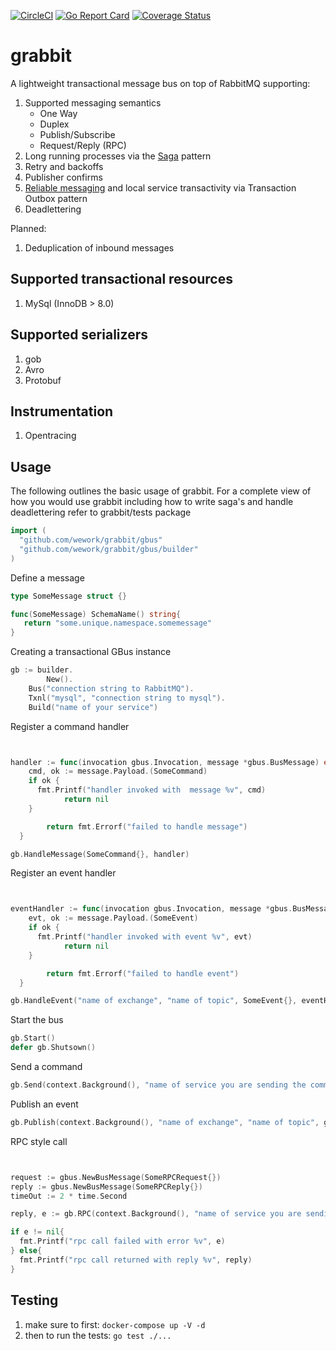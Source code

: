 
[![CircleCI](https://circleci.com/gh/wework/grabbit.svg?style=svg)](https://circleci.com/gh/wework/grabbit)
[![Go Report Card](https://goreportcard.com/badge/github.com/wework/grabbit)](https://goreportcard.com/report/github.com/wework/grabbit)
[![Coverage Status](https://coveralls.io/repos/github/wework/grabbit/badge.svg?branch=master)](https://coveralls.io/github/wework/grabbit?branch=master)

# grabbit

A lightweight transactional message bus on top of RabbitMQ supporting:

1) Supported messaging semantics
    * One Way
    * Duplex
    * Publish/Subscribe
    * Request/Reply (RPC)
2) Long running processes via the [Saga](https://github.com/wework/grabbit/blob/master/docs/SAGA.md) pattern
3) Retry and backoffs
4) Publisher confirms
5) [Reliable messaging](https://github.com/wework/grabbit/blob/master/docs/OUTBOX.md) and local service transactivity via Transaction Outbox pattern
6) Deadlettering

Planned:

1) Deduplication of inbound messages


## Supported transactional resources
1) MySql (InnoDB > 8.0)
## Supported serializers
1) gob
2) Avro
3) Protobuf

## Instrumentation

1) Opentracing

## Usage

The following outlines the basic usage of grabbit.
For a complete view of how you would use grabbit including how to write saga's and handle deadlettering refer to grabbit/tests package


```Go
import (
  "github.com/wework/grabbit/gbus"
  "github.com/wework/grabbit/gbus/builder"
)

```
Define a message

```Go
type SomeMessage struct {}

func(SomeMessage) SchemaName() string{
   return "some.unique.namespace.somemessage"
}

```

Creating a transactional GBus instance
```Go
gb := builder.
        New().
    Bus("connection string to RabbitMQ").
    Txnl("mysql", "connection string to mysql").
    Build("name of your service")

```
Register a command handler

```Go


handler := func(invocation gbus.Invocation, message *gbus.BusMessage) error
    cmd, ok := message.Payload.(SomeCommand)
    if ok {
      fmt.Printf("handler invoked with  message %v", cmd)
            return nil
    }

        return fmt.Errorf("failed to handle message")
  }

gb.HandleMessage(SomeCommand{}, handler)
```
Register an event handler

```Go


eventHandler := func(invocation gbus.Invocation, message *gbus.BusMessage) {
    evt, ok := message.Payload.(SomeEvent)
    if ok {
      fmt.Printf("handler invoked with event %v", evt)
            return nil
    }

        return fmt.Errorf("failed to handle event")
  }

gb.HandleEvent("name of exchange", "name of topic", SomeEvent{}, eventHandler)

```

Start the bus
```Go
gb.Start()
defer gb.Shutsown()
```

Send a command
```Go
gb.Send(context.Background(), "name of service you are sending the command to", gbus.NewBusMessage(SomeCommand{}))
```
Publish an event
```Go
gb.Publish(context.Background(), "name of exchange", "name of topic", gbus.NewBusMessage(SomeEvent{}))
```

RPC style call
```Go


request := gbus.NewBusMessage(SomeRPCRequest{})
reply := gbus.NewBusMessage(SomeRPCReply{})
timeOut := 2 * time.Second

reply, e := gb.RPC(context.Background(), "name of service you are sending the request to", request, reply, timeOut)

if e != nil{
  fmt.Printf("rpc call failed with error %v", e)
} else{
  fmt.Printf("rpc call returned with reply %v", reply)
}

```

## Testing

1) make sure to first: `docker-compose up -V -d`
2) then to run the tests: `go test ./...`
